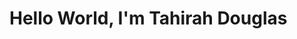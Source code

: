 <!Doctype html>
<html> 
  <head>
    <title>Hello World, </title>
  </head> 
<body>
   <h1> Hello World, I'm Tahirah Douglas</h1>
</body>
</html>

